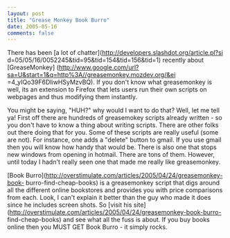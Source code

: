 ```yaml
---
layout: post
title: "Grease Monkey Book Burro"
date: 2005-05-16
comments: false
---
```

There has been [a lot of chatter](http://developers.slashdot.org/article.pl?si
d=05/05/16/0052245&tid=95&tid=154&tid=156&tid=1) recently about [GreaseMonkey]
(http://www.google.com/url?sa=U&start=1&q=http%3A//greasemonkey.mozdev.org/&ei
=4_yIQo39F6DIiwHSyMzvBQ). If you don't know what greasemonkey is well, its an
extension to Firefox that lets users run their own scripts on webpages and
thus modifying them instantly.

  

You might be saying, "HUH?" why would I want to do that? Well, let me tell ya!
First off there are hundreds of greasemokey scripts already written - so you
don't have to know a thing about writing scripts. There are other folks out
there doing that for you. Some of these scripts are really useful (some are
not). For instance, one adds a "delete" button to gmail. If you use gmail then
you will know how handy that would be. There is also one that stops new
windows from opening in hotmail. There are tons of them. However, until today
I hadn't really seen one that made me really like greasemonkey.

  

[Book Burro](http://overstimulate.com/articles/2005/04/24/greasemonkey-book-
burro-find-cheap-books) is a greasemonkey script that digs around all the
different online bookstores and provides you with price comparisons from each.
Look, I can't explain it better than the guy who made it does since he
includes screen shots. So [visit his
site](http://overstimulate.com/articles/2005/04/24/greasemonkey-book-burro-
find-cheap-books) and see what all the fuss is about. If you buy books online
then you MUST GET Book Burro - it simply rocks.

